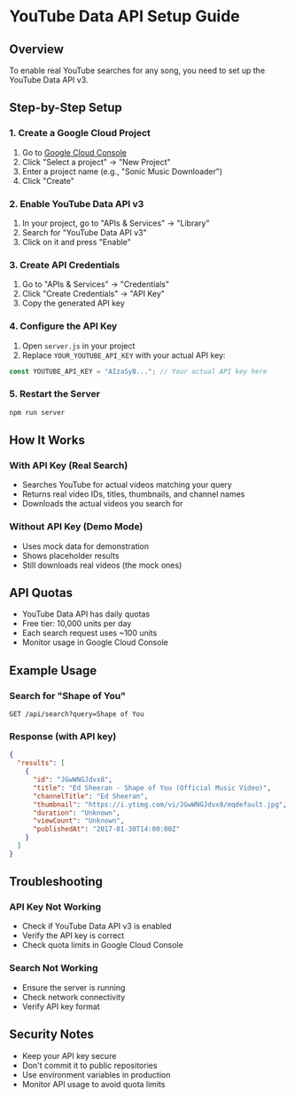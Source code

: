 # YouTube Data API Setup Guide

## Overview

To enable real YouTube searches for any song, you need to set up the YouTube Data API v3.

## Step-by-Step Setup

### 1. Create a Google Cloud Project

1. Go to [Google Cloud Console](https://console.cloud.google.com/)
2. Click "Select a project" → "New Project"
3. Enter a project name (e.g., "Sonic Music Downloader")
4. Click "Create"

### 2. Enable YouTube Data API v3

1. In your project, go to "APIs & Services" → "Library"
2. Search for "YouTube Data API v3"
3. Click on it and press "Enable"

### 3. Create API Credentials

1. Go to "APIs & Services" → "Credentials"
2. Click "Create Credentials" → "API Key"
3. Copy the generated API key

### 4. Configure the API Key

1. Open `server.js` in your project
2. Replace `YOUR_YOUTUBE_API_KEY` with your actual API key:

```javascript
const YOUTUBE_API_KEY = "AIzaSyB..."; // Your actual API key here
```

### 5. Restart the Server

```bash
npm run server
```

## How It Works

### With API Key (Real Search)

- Searches YouTube for actual videos matching your query
- Returns real video IDs, titles, thumbnails, and channel names
- Downloads the actual videos you search for

### Without API Key (Demo Mode)

- Uses mock data for demonstration
- Shows placeholder results
- Still downloads real videos (the mock ones)

## API Quotas

- YouTube Data API has daily quotas
- Free tier: 10,000 units per day
- Each search request uses ~100 units
- Monitor usage in Google Cloud Console

## Example Usage

### Search for "Shape of You"

```
GET /api/search?query=Shape of You
```

### Response (with API key)

```json
{
  "results": [
    {
      "id": "JGwWNGJdvx8",
      "title": "Ed Sheeran - Shape of You (Official Music Video)",
      "channelTitle": "Ed Sheeran",
      "thumbnail": "https://i.ytimg.com/vi/JGwWNGJdvx8/mqdefault.jpg",
      "duration": "Unknown",
      "viewCount": "Unknown",
      "publishedAt": "2017-01-30T14:00:00Z"
    }
  ]
}
```

## Troubleshooting

### API Key Not Working

- Check if YouTube Data API v3 is enabled
- Verify the API key is correct
- Check quota limits in Google Cloud Console

### Search Not Working

- Ensure the server is running
- Check network connectivity
- Verify API key format

## Security Notes

- Keep your API key secure
- Don't commit it to public repositories
- Use environment variables in production
- Monitor API usage to avoid quota limits
